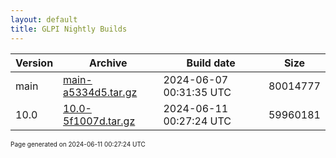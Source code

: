 ```yaml
---
layout: default
title: GLPI Nightly Builds
---
```


Version|Archive|Build date|Size
---|---|---|---
main|[main-a5334d5.tar.gz](main-a5334d5.tar.gz)|2024-06-07 00:31:35 UTC|80014777
10.0|[10.0-5f1007d.tar.gz](10.0-5f1007d.tar.gz)|2024-06-11 00:27:24 UTC|59960181

<font size="1">Page generated on 2024-06-11 00:27:24 UTC</font>
